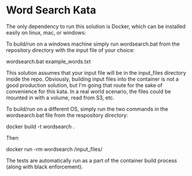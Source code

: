 Word Search Kata
================

The only dependency to run this solution is Docker, which can be installed easily on linux, mac, or windows:

To build/run on a windows machine simply run wordsearch.bat from the repository directory with the input file of your choice:

wordsearch.bat example_words.txt

This solution assumes that your input file will be in the input_files directory inside the repo. Obviously, building input files into the container is not a good production solution, but I'm going that route for the sake of convenience for this kata. In a real world scenario, the files could be mounted in with a volume, read from S3, etc.


To build/run on a different OS, simply run the two commands in the wordsearch.bat file from the respository directory:

docker build -t wordsearch .

Then

docker run -rm wordsearch /input_files/<your input file name>


The tests are automatically run as a part of the container build process (along with black enforcement).

